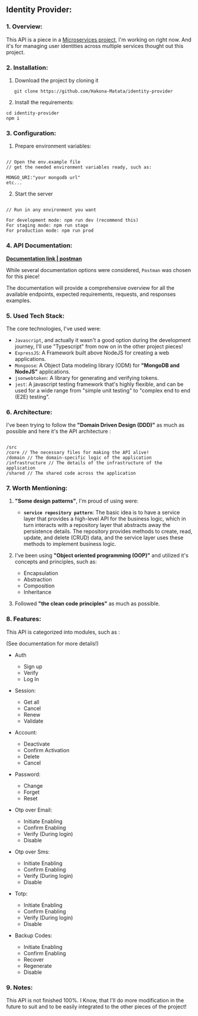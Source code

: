 ## Identity Provider:

### 1. Overview:

This API is a piece in a [Microservices project](https://github.com/hakona-Matata/), I'm working on right now. And it's for managing user identities across multiple services thought out this project.

### 2. Installation:

1.  Download the project by cloning it

```
   git clone https://github.com/Hakona-Matata/identity-provider
```

2. Install the requirements:

```
cd identity-provider
npm i
```

### 3. Configuration:

1. Prepare environment variables:

```

// Open the env.example file
// get the needed environment variables ready, such as:

MONGO_URI:"your mongodb url"
etc...

```

2. Start the server

```

// Run in any environment you want

For development mode: npm run dev (recommend this)
For staging mode: npm run stage
For production mode: npm run prod

```

### 4. API Documentation:

[**Documentation link | postman**](https://documenter.getpostman.com/view/8694181/2s93eYTrWX)

While several documentation options were considered, `Postman` was chosen for this piece!

The documentation will provide a comprehensive overview for all the available endpoints, expected requirements, requests, and responses examples.

### 5. Used Tech Stack:

The core technologies, I've used were:

- `Javascript`, and actually it wasn't a good option during the development journey, I'll use "Typescript" from now on in the other project pieces!
- `ExpressJS`: A Framework built above NodeJS for creating a web applications.
- `Mongoose`: A Object Data modeling library (ODM) for **"MongoDB and NodeJS"** applications.
- `jsonwebtoken`: A library for generating and verifying tokens.
- `jest`: A javascript testing framework that's highly flexible, and can be used for a wide range from "simple unit testing" to "complex end to end (E2E) testing".

### 6. Architecture:

I've been trying to follow the **"Domain Driven Design (DDD)"** as much as possible and here it's the API architecture
:

```

/src
/core // The necessary files for making the API alive!
/domain // The domain-specific logic of the application
/infrastructure // The details of the infrastructure of the application
/shared // The shared code across the application

```

### 7. Worth Mentioning:

1. **"Some design patterns"**, I'm proud of using were:

   - **`service repository pattern`**: The basic idea is to have a service layer that provides a high-level API for the business logic, which in turn interacts with a repository layer that abstracts away the persistence details. The repository provides methods to create, read, update, and delete (CRUD) data, and the service layer uses these methods to implement business logic.

2. I've been using **"Object oriented programming (OOP)"** and utilized it's concepts and principles, such as:
   - Encapsulation
   - Abstraction
   - Composition
   - Inheritance
3. Followed **"the clean code principles"** as much as possible.

### 8. Features:

This API is categorized into modules, such as :

(See documentation for more details!)

- Auth

  - Sign up
  - Verify
  - Log In

- Session:

  - Get all
  - Cancel
  - Renew
  - Validate

- Account:

  - Deactivate
  - Confirm Activation
  - Delete
  - Cancel

- Password:

  - Change
  - Forget
  - Reset

- Otp over Email:

  - Initiate Enabling
  - Confirm Enabling
  - Verify (During login)
  - Disable

- Otp over Sms:

  - Initiate Enabling
  - Confirm Enabling
  - Verify (During login)
  - Disable

- Totp:

  - Initiate Enabling
  - Confirm Enabling
  - Verify (During login)
  - Disable

- Backup Codes:

  - Initiate Enabling
  - Confirm Enabling
  - Recover
  - Regenerate
  - Disable

### 9. Notes:

This API is not finished 100%. I Know, that I'll do more modification in the future to suit and to be easily integrated to the other pieces of the project!

```

```
